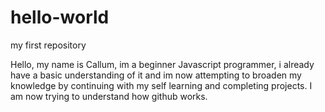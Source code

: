 # hello-world
my first repository

Hello, my name is Callum, im a beginner Javascript programmer, i already have a basic understanding of it and im now attempting to
broaden my knowledge by continuing with my self learning and completing projects.
I am now trying to understand how github works. 
